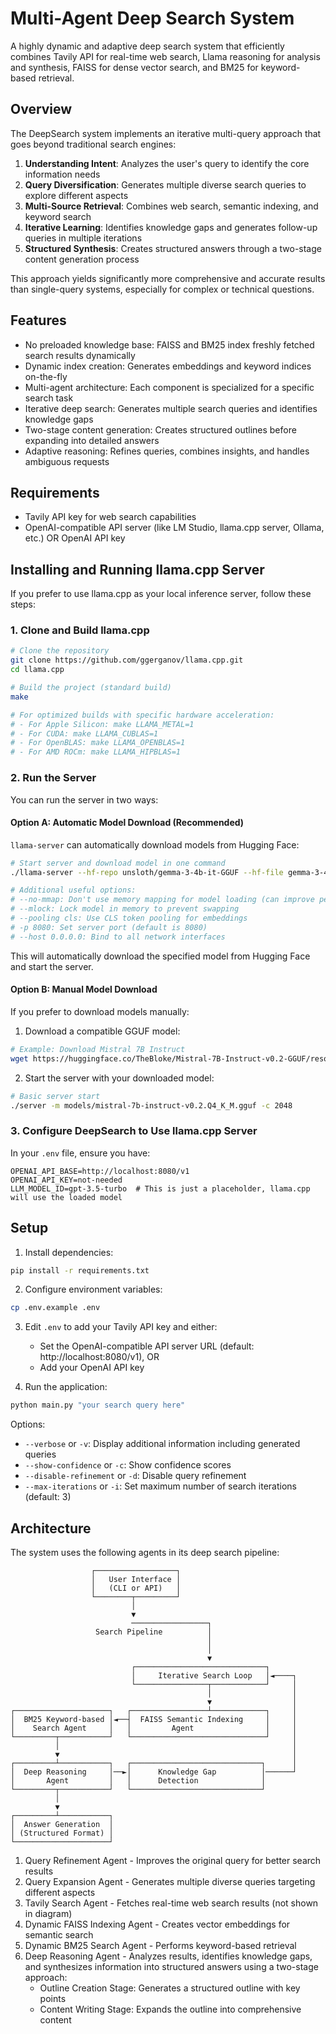 # Multi-Agent Deep Search System

A highly dynamic and adaptive deep search system that efficiently combines Tavily API for real-time web search, Llama reasoning for analysis and synthesis, FAISS for dense vector search, and BM25 for keyword-based retrieval.

## Overview

The DeepSearch system implements an iterative multi-query approach that goes beyond traditional search engines:

1. **Understanding Intent**: Analyzes the user's query to identify the core information needs
2. **Query Diversification**: Generates multiple diverse search queries to explore different aspects
3. **Multi-Source Retrieval**: Combines web search, semantic indexing, and keyword search
4. **Iterative Learning**: Identifies knowledge gaps and generates follow-up queries in multiple iterations
5. **Structured Synthesis**: Creates structured answers through a two-stage content generation process

This approach yields significantly more comprehensive and accurate results than single-query systems, especially for complex or technical questions.

## Features

- No preloaded knowledge base: FAISS and BM25 index freshly fetched search results dynamically
- Dynamic index creation: Generates embeddings and keyword indices on-the-fly
- Multi-agent architecture: Each component is specialized for a specific search task
- Iterative deep search: Generates multiple search queries and identifies knowledge gaps
- Two-stage content generation: Creates structured outlines before expanding into detailed answers
- Adaptive reasoning: Refines queries, combines insights, and handles ambiguous requests

## Requirements

- Tavily API key for web search capabilities
- OpenAI-compatible API server (like LM Studio, llama.cpp server, Ollama, etc.) OR OpenAI API key

## Installing and Running llama.cpp Server

If you prefer to use llama.cpp as your local inference server, follow these steps:

### 1. Clone and Build llama.cpp

```bash
# Clone the repository
git clone https://github.com/ggerganov/llama.cpp.git
cd llama.cpp

# Build the project (standard build)
make

# For optimized builds with specific hardware acceleration:
# - For Apple Silicon: make LLAMA_METAL=1
# - For CUDA: make LLAMA_CUBLAS=1
# - For OpenBLAS: make LLAMA_OPENBLAS=1
# - For AMD ROCm: make LLAMA_HIPBLAS=1
```

### 2. Run the Server

You can run the server in two ways:

#### Option A: Automatic Model Download (Recommended)

`llama-server` can automatically download models from Hugging Face:

```bash
# Start server and download model in one command
./llama-server --hf-repo unsloth/gemma-3-4b-it-GGUF --hf-file gemma-3-4b-it-Q8_0.gguf -c 65536

# Additional useful options:
# --no-mmap: Don't use memory mapping for model loading (can improve performance)
# --mlock: Lock model in memory to prevent swapping
# --pooling cls: Use CLS token pooling for embeddings
# -p 8080: Set server port (default is 8080)
# --host 0.0.0.0: Bind to all network interfaces
```

This will automatically download the specified model from Hugging Face and start the server.

#### Option B: Manual Model Download

If you prefer to download models manually:

1. Download a compatible GGUF model:
```bash
# Example: Download Mistral 7B Instruct
wget https://huggingface.co/TheBloke/Mistral-7B-Instruct-v0.2-GGUF/resolve/main/mistral-7b-instruct-v0.2.Q4_K_M.gguf -O models/mistral-7b-instruct-v0.2.Q4_K_M.gguf
```

2. Start the server with your downloaded model:
```bash
# Basic server start
./server -m models/mistral-7b-instruct-v0.2.Q4_K_M.gguf -c 2048
```

### 3. Configure DeepSearch to Use llama.cpp Server

In your `.env` file, ensure you have:

```
OPENAI_API_BASE=http://localhost:8080/v1
OPENAI_API_KEY=not-needed
LLM_MODEL_ID=gpt-3.5-turbo  # This is just a placeholder, llama.cpp will use the loaded model
```

## Setup

1. Install dependencies:
```bash
pip install -r requirements.txt
```

2. Configure environment variables:
```bash
cp .env.example .env
```

3. Edit `.env` to add your Tavily API key and either:
   - Set the OpenAI-compatible API server URL (default: http://localhost:8080/v1), OR
   - Add your OpenAI API key

4. Run the application:
```bash
python main.py "your search query here"
```

Options:
- `--verbose` or `-v`: Display additional information including generated queries
- `--show-confidence` or `-c`: Show confidence scores
- `--disable-refinement` or `-d`: Disable query refinement
- `--max-iterations` or `-i`: Set maximum number of search iterations (default: 3)

## Architecture

The system uses the following agents in its deep search pipeline:

```
                  ┌──────────────────┐
                  │   User Interface │
                  │   (CLI or API)   │
                  └────────┬─────────┘
                           │
                           ▼
                           ─────────────────┐
                   Search Pipeline          │
                                            │
                                            │
                                            ▼
                           ┌─────────────────────────────┐
                           │     Iterative Search Loop   │◄────┐
                           └────────────────┬────────────┘     │
                                            │                  │
                                            ▼                  │
┌─────────────────────┐   ┌─────────────────┴────────────┐     │
│  BM25 Keyword-based │◄──┤  FAISS Semantic Indexing     │     │
│    Search Agent     │   │         Agent                │     │
└─────────┬───────────┘   └──────────────────────────────┘     │
          │                                                    │
          ▼                                                    │
┌─────────┴───────────┐   ┌─────────────────────────────┐      │
│  Deep Reasoning     │──►│      Knowledge Gap          │──────┘
│       Agent         │   │      Detection              │
└─────────┬───────────┘   └─────────────────────────────┘
          │
          ▼
┌─────────┴───────────┐
│  Answer Generation  │
│ (Structured Format) │
└─────────────────────┘
```

1. Query Refinement Agent - Improves the original query for better search results
2. Query Expansion Agent - Generates multiple diverse queries targeting different aspects
3. Tavily Search Agent - Fetches real-time web search results (not shown in diagram)
4. Dynamic FAISS Indexing Agent - Creates vector embeddings for semantic search
5. Dynamic BM25 Search Agent - Performs keyword-based retrieval
6. Deep Reasoning Agent - Analyzes results, identifies knowledge gaps, and synthesizes information into structured answers using a two-stage approach:
   - Outline Creation Stage: Generates a structured outline with key points
   - Content Writing Stage: Expands the outline into comprehensive content